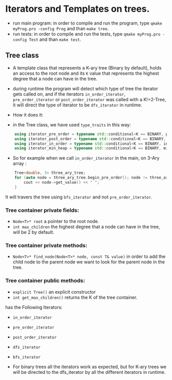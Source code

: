 # Iterators and Templates on trees.
- run main program: in order to compile and run the program, type `qmake myProg.pro -config Prog` and than `make tree`.
- run tests: in order to compile and run the tests, type `qmake myProg.pro -config Test` and than `make test`.

## Tree class
- A template class that represents a K-ary tree (Binary by default), holds an access to the root node and its `K` value that represents the highest degree that a node can have in the tree.
- during runtime the program will detect which type of tree the iterator gets called on, and if the iterators `in_order_iterator`, `pre_order_iterator` or `post_order_iterator` was called with a K!=2-Tree, it will direct the type of iterator to be `dfs_iterator` in runtime.

- How it does it:
- in the Tree class, we have used `type_traits` in this way:
```cpp
    using iterator_pre_order = typename std::conditional<K == BINARY, pre_order_iterator<T>, dfs_iterator<T>>::type;
    using iterator_post_order = typename std::conditional<K == BINARY, post_order_iterator<T>, dfs_iterator<T>>::type;
    using iterator_in_order = typename std::conditional<K == BINARY, in_order_iterator<T>, dfs_iterator<T>>::type;
    using iterator_min_heap = typename std::conditional<K == BINARY, min_heap_iterator<T>, dfs_iterator<T>>::type;
```

- So for example when we call `in_order_iterator` in the main, on 3-Ary array :
```cpp
    Tree<double, 3> three_ary_tree;
    for (auto node = three_ary_tree.begin_pre_order(); node != three_ary_tree.end_pre_order();++node) {
        cout << node->get_value() << " ";
    }
```
It will travers the tree using `bfs_iterator` and not `pre_order_iterator`.

### Tree container private fields:
- `Node<T>* root` a pointer to the root node.
- `int max_children` the highest degree that a node can have in the tree, will be 2 by default.
### Tree container private methods:
- `Node<T>* find_node(Node<T>* node, const T& value)` in order to add the child node to the parent node we want to look for the parent node in the tree.

### Tree container public methods:
- `explicit Tree()` an explicit constructor
- `int get_max_children()` returns the K of the tree container.



has the Following Iterators:
- `in_order_iterator`
- `pre_order_iterator`
- `post_order_iterator`
- `dfs_iterator`
- `bfs_iterator` 

- For binary trees all the iterators work as expected, but for K-ary trees we will be directed to the dfs_iterator by all the different iterators in runtime.

